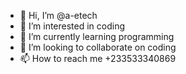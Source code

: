 - 👋 Hi, I’m @a-etech
- 👀 I’m interested in coding 
- 🌱 I’m currently learning programming 
- 💞️ I’m looking to collaborate on coding 
- 📫 How to reach me +233533340869

<!---
a-etech/a-etech is a ✨ special ✨ repository because its `README.md` (this file) appears on your GitHub profile.
You can click the Preview link to take a look at your changes.
--->
